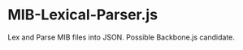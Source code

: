 MIB-Lexical-Parser.js
=============

Lex and Parse MIB files into JSON. Possible Backbone.js candidate.

